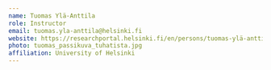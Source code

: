 ```yaml
---
name: Tuomas Ylä-Anttila
role: Instructor
email: tuomas.yla-anttila@helsinki.fi
website: https://researchportal.helsinki.fi/en/persons/tuomas-ylä-anttila
photo: tuomas_passikuva_tuhatista.jpg
affiliation: University of Helsinki
---
```

